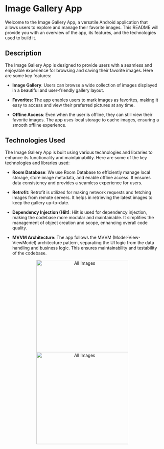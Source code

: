 # Image Gallery App

Welcome to the Image Gallery App, a versatile Android application that allows users to explore and manage their favorite images. This README will provide you with an overview of the app, its features, and the technologies used to build it.

## Description

The Image Gallery App is designed to provide users with a seamless and enjoyable experience for browsing and saving their favorite images. Here are some key features:

- **Image Gallery**: Users can browse a wide collection of images displayed in a beautiful and user-friendly gallery layout.

- **Favorites**: The app enables users to mark images as favorites, making it easy to access and view their preferred pictures at any time.

- **Offline Access**: Even when the user is offline, they can still view their favorite images. The app uses local storage to cache images, ensuring a smooth offline experience.

## Technologies Used

The Image Gallery App is built using various technologies and libraries to enhance its functionality and maintainability. Here are some of the key technologies and libraries used:

- **Room Database**: We use Room Database to efficiently manage local storage, store image metadata, and enable offline access. It ensures data consistency and provides a seamless experience for users.

- **Retrofit**: Retrofit is utilized for making network requests and fetching images from remote servers. It helps in retrieving the latest images to keep the gallery up-to-date.

- **Dependency Injection (Hilt)**: Hilt is used for dependency injection, making the codebase more modular and maintainable. It simplifies the management of object creation and scope, enhancing overall code quality.

-  **MVVM Architecture**: The app follows the MVVM (Model-View-ViewModel) architecture pattern, separating the UI logic from the data handling and business logic. This ensures maintainability and testability of the codebase.

 <p align="center">
  <img src="https://github.com/Saad-Zaman1/ImageGallary/assets/88928048/0760e6b9-1fd2-4f3f-8559-980be9c1e670" alt="All Images" width="300" />
    <img src="https://github.com/Saad-Zaman1/ImageGallary/assets/88928048/6aff0c10-7d23-4eb7-aa5e-0d920c648758" alt="All Images" width="300" />
</p>

